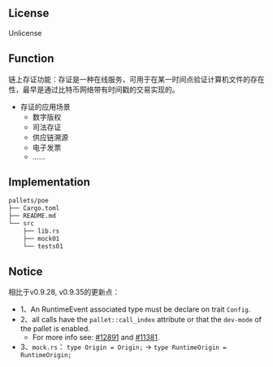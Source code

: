 ## License
Unlicense

## Function
链上存证功能：存证是一种在线服务，可用于在某一时间点验证计算机文件的存在性，最早是通过比特币网络带有时间戳的交易实现的。    
- 存证的应用场景
    - 数字版权
    - 司法存证
    - 供应链溯源
    - 电子发票
    - …… 

## Implementation
```Bash
pallets/poe
├── Cargo.toml
├── README.md
└── src
    ├── lib.rs
    ├── mock01
    └── tests01
```

## Notice
相比于v0.9.28, v0.9.35的更新点：
- 1、An RuntimeEvent associated type must be declare on trait `Config`.
- 2、all calls have the `pallet::call_index` attribute or that the `dev-mode` of the pallet is enabled.
  - For more info see: [#12891](https://github.com/paritytech/substrate/pull/12891) and [#11381](https://github.com/paritytech/substrate/pull/11381).
- 3、`mock.rs`： `type Origin = Origin;` -> `type RuntimeOrigin = RuntimeOrigin;`


